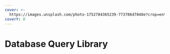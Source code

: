 ```yaml
---
cover: >-
  https://images.unsplash.com/photo-1752784365239-773786d7848e?crop=entropy&cs=srgb&fm=jpg&ixid=M3wxOTcwMjR8MHwxfHJhbmRvbXx8fHx8fHx8fDE3NTQ2OTM3MzR8&ixlib=rb-4.1.0&q=85
coverY: 0
---
```


# Database Query Library

